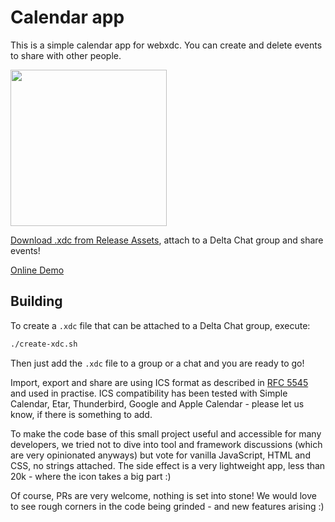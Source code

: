 # Calendar app

This is a simple calendar app for webxdc.
You can create and delete events to share with other people.

<img width=250 src=https://github.com/webxdc/calendar/assets/9800740/db3693b7-0bd4-4efc-912a-d5fe075a8f79>

[Download .xdc from Release Assets](https://github.com/webxdc/calendar/releases),
attach to a Delta Chat group and share events!

[Online Demo](https://webxdc.github.io/calendar/)


## Building

To create a `.xdc` file that can be attached to a Delta Chat group, execute:

```sh
./create-xdc.sh
```

Then just add the `.xdc` file to a group or a chat and you are ready to go!

Import, export and share are using ICS format as described in
[RFC 5545](https://datatracker.ietf.org/doc/html/rfc5545) and used in practise.
ICS compatibility has been tested with Simple Calendar, Etar, Thunderbird, Google and Apple Calendar -
please let us know, if there is something to add.

To make the code base of this small project useful and accessible for many developers,
we tried not to dive into tool and framework discussions
(which are very opinionated anyways)
but vote for vanilla JavaScript, HTML and CSS, no strings attached.
The side effect is a very lightweight app, less than 20k - where the icon takes a big part :)

Of course, PRs are very welcome, nothing is set into stone!
We would love to see rough corners in the code being grinded -
and new features arising :)
